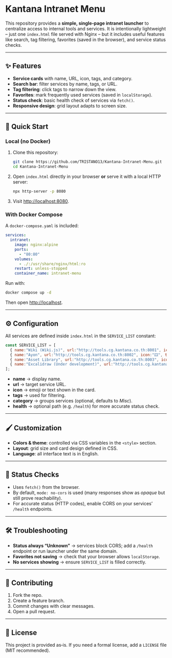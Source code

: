 # Kantana Intranet Menu

This repository provides a **simple, single‑page intranet launcher** to centralize access to internal tools and services. It is intentionally lightweight – just one `index.html` file served with Nginx – but it includes useful features like search, tag filtering, favorites (saved in the browser), and service status checks.

---

## ✨ Features

* **Service cards** with name, URL, icon, tags, and category.
* **Search bar**: filter services by name, tags, or URL.
* **Tag filtering**: click tags to narrow down the view.
* **Favorites**: mark frequently used services (saved in `localStorage`).
* **Status check**: basic health check of services via `fetch()`.
* **Responsive design**: grid layout adapts to screen size.

---

## 🚀 Quick Start

### Local (no Docker)

1. Clone this repository:

   ```bash
   git clone https://github.com/TRISTANO13/Kantana-Intranet-Menu.git
   cd Kantana-Intranet-Menu
   ```
2. Open `index.html` directly in your browser **or** serve it with a local HTTP server:

   ```bash
   npx http-server -p 8080
   ```
3. Visit [http://localhost:8080](http://localhost:8080).

### With Docker Compose

A `docker-compose.yaml` is included:

```yaml
services:
  intranet:
    image: nginx:alpine
    ports:
      - "80:80"
    volumes:
      - ./:/usr/share/nginx/html:ro
    restart: unless-stopped
    container_name: intranet-menu
```

Run with:

```bash
docker compose up -d
```

Then open [http://localhost](http://localhost).

---

## ⚙️ Configuration

All services are defined inside `index.html` in the `SERVICE_LIST` constant:

```js
const SERVICE_LIST = [
  { name:"Wiki (Wiki.js)", url:"http://tools.cg.kantana.co.th:8001", icon:"📄", tags:["Docs","Information"], category:"Documentation"},
  { name:"Ayon", url:"http://tools.cg.kantana.co.th:8002", icon:"🎞️", tags:["VFX","Pipeline"], category:"Tools"},
  { name:"Asset Library", url:"http://tools.cg.kantana.co.th:8003", icon:"📚", tags:["Resources","3D"], category:"Tools"},
  { name:"Excalidraw (Under development)", url:"http://tools.cg.kantana.co.th:8004", icon:"✏️", tags:["Whiteboard","Collaborative"], category:"Tools"}
];
```

* **name** → display name.
* **url** → target service URL.
* **icon** → emoji or text shown in the card.
* **tags** → used for filtering.
* **category** → groups services (optional, defaults to *Misc*).
* **health** → optional path (e.g. `/health`) for more accurate status check.

---

## 🖌️ Customization

* **Colors & theme**: controlled via CSS variables in the `<style>` section.
* **Layout**: grid size and card design defined in CSS.
* **Language**: all interface text is in English.

---

## 📡 Status Checks

* Uses `fetch()` from the browser.
* By default, `mode: no-cors` is used (many responses show as *opaque* but still prove reachability).
* For accurate status (HTTP codes), enable CORS on your services’ `/health` endpoints.

---

## 🛠️ Troubleshooting

* **Status always “Unknown”** → services block CORS; add a `/health` endpoint or run launcher under the same domain.
* **Favorites not saving** → check that your browser allows `localStorage`.
* **No services showing** → ensure `SERVICE_LIST` is filled correctly.

---

## 🤝 Contributing

1. Fork the repo.
2. Create a feature branch.
3. Commit changes with clear messages.
4. Open a pull request.

---

## 📜 License

This project is provided as‑is. If you need a formal license, add a `LICENSE` file (MIT recommended).
